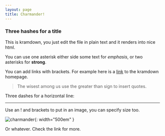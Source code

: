 ```yaml
---
layout: page
title: Charmander!
---
```


### Three hashes for a title

This is kramdown, you just edit the file in plain text and it renders into nice html.

You can use one asterisk either side some text for *emphasis*, or two asterisks for **strong**.

You can add links with brackets. For example here is a [link](http://kramdown.gettalong.org) to the kramdown homepage.

> The wisest among us use the greater than sign to insert quotes.

Three dashes for a horizontal line:

---

Use an ! and brackets to put in an image, you can specify size too.

![charmander](http://i.imgur.com/HpQ4K6R.jpg){: width="500em" }

Or whatever. Check the link for more.
